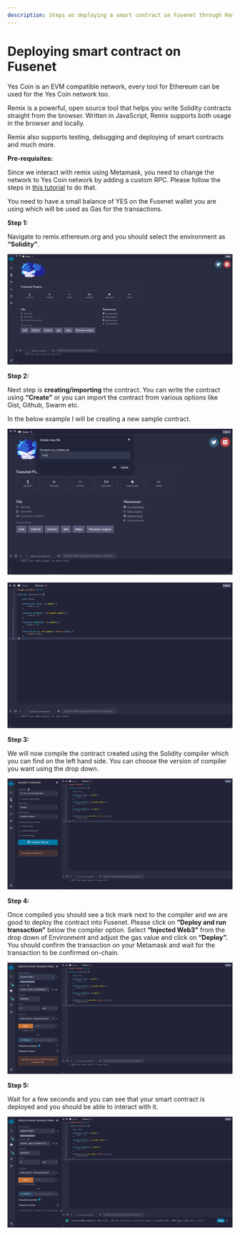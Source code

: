 ```yaml
---
description: Steps on deploying a smart contract on Fusenet through Remix.
---
```


# Deploying smart contract on Fusenet

Yes Coin is an EVM compatible network, every tool for Ethereum can be used for the Yes Coin network too.

Remix is a powerful, open source tool that helps you write Solidity contracts straight from the browser. Written in JavaScript, Remix supports both usage in the browser and locally.

Remix also supports testing, debugging and deploying of smart contracts and much more.

 **Pre-requisites:**

Since we interact with remix using Metamask, you need to change the network to Yes Coin network by adding a custom RPC. Please follow the steps in [this tutorial](https://docs.yesscan.io/the-fuse-studio/getting-started/how-to-add-fuse-to-your-metamask) to do that.

You need to have a small balance of YES on the Fusenet wallet you are using which will be used as Gas for the transactions.

 **Step 1:**

Navigate to remix.ethereum.org and you should select the environment as **“Solidity”**.

![](../.gitbook/assets/0%20%288%29.png)

**Step 2:**

Next step is **creating/importing** the contract. You can write the contract using **“Create”** or you can import the contract from various options like Gist, Github, Swarm etc.

In the below example I will be creating a new sample contract.

![](../.gitbook/assets/1%20%2811%29.png)

![](../.gitbook/assets/2%20%2811%29.png)

 **Step 3:**

We will now compile the contract created using the Solidity compiler which you can find on the left hand side. You can choose the version of compiler you want using the drop down.

![](../.gitbook/assets/3%20%2810%29.png)

**Step 4:**

Once compiled you should see a tick mark next to the compiler and we are good to deploy the contract into Fusenet. Please click on **“Deploy and run transaction”** below the compiler option. Select **“Injected Web3”** from the drop down of Environment and adjust the gas value and click on **“Deploy”.** You should confirm the transaction on your Metamask and wait for the transaction to be confirmed on-chain.

![](../.gitbook/assets/4%20%2810%29.png)

 **Step 5:**

Wait for a few seconds and you can see that your smart contract is deployed and you should be able to interact with it.

![](../.gitbook/assets/5%20%287%29.png)

